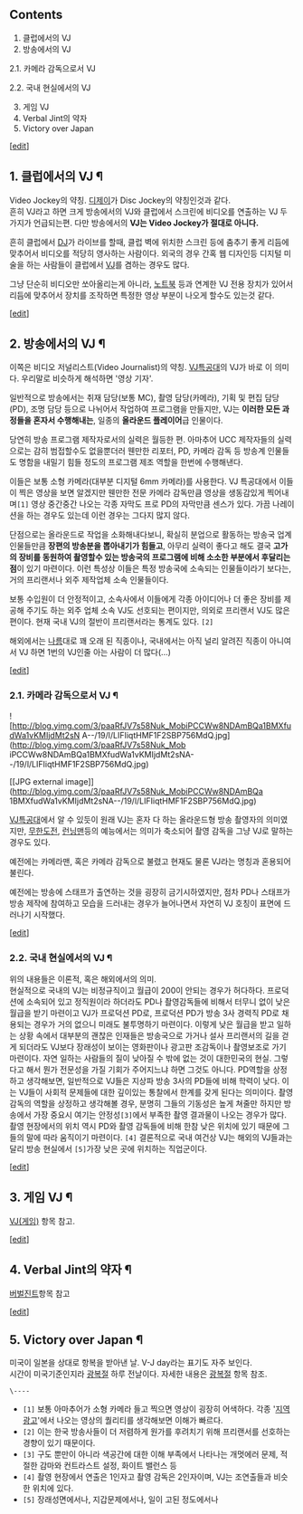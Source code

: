 ## Contents

    

1. 클럽에서의 VJ 
2. 방송에서의 VJ 
    

2.1. 카메라 감독으로서 VJ

2.2. 국내 현실에서의 VJ

3. 게임 VJ 
4. Verbal Jint의 약자 
5. Victory over Japan 

[[edit](http://rigvedawiki.net/r1/wiki.php/VJ?action=edit&section=1)]

## 1. 클럽에서의 VJ ¶

Video Jockey의 약칭. [디제이](%EB%94%94%EC%A0%9C%EC%9D%B4.md)가 Disc Jockey의 약칭인것과
같다.  
흔히 VJ라고 하면 크게 방송에서의 VJ와 클럽에서 스크린에 비디오를 연출하는 VJ 두가지가 언급되는편. 다만 방송에서의 **VJ는
Video Jockey가 절대로 아니다.**

  

흔히 클럽에서 [DJ](DJ.md)가 라이브를 할때, 클럽 벽에 위치한 스크린 등에 춤추기 좋게 리듬에 맞추어서 비디오를 적당히
영사하는 사람이다. 외국의 경우 간혹 웹 디자인등 디지털 미술을 하는 사람들이 클럽에서 [VJ](VJ.md)를 겸하는 경우도 많다.

  

그냥 단순히 비디오만 쏘아올리는게 아니라, [노트북](%EB%85%B8%ED%8A%B8%EB%B6%81.md) 등과 연계한 VJ 전용
장치가 있어서 리듬에 맞추어서 장치를 조작하면 특정한 영상 부분이 나오게 할수도 있는것 같다.

  

[[edit](http://rigvedawiki.net/r1/wiki.php/VJ?action=edit&section=2)]

## 2. 방송에서의 VJ ¶

이쪽은 비디오 저널리스트(Video Journalist)의 약칭.
[VJ특공대](VJ%ED%8A%B9%EA%B3%B5%EB%8C%80.md)의 VJ가 바로 이 의미다. 우리말로 비슷하게 해석하면 '영상
기자'.

  

일반적으로 방송에서는 취재 담당(보통 MC), 촬영 담당(카메라), 기획 및 편집 담당(PD), 조명 담당 등으로 나뉘어서 작업하여
프로그램을 만들지만, VJ는 **이러한 모든 과정들을 혼자서 수행해내는**, 일종의 **올라운드 플레이어**급 인물이다.

  

당연히 방송 프로그램 제작자로서의 실력은 월등한 편. 아마추어 UCC 제작자들의 실력으로는 감히 범접할수도 없을뿐더러 웬만한 리포터, PD,
카메라 감독 등 방송계 인물들도 명함을 내밀기 힘들 정도의 프로그램 제조 역할을 한번에 수행해낸다.

  

이들은 보통 소형 카메라(대부분 디지털 6mm 카메라)를 사용한다. VJ 특공대에서 이들이 찍은 영상을 보면 알겠지만 웬만한 전문 카메라
감독만큼 영상을 생동감있게 찍어내며`[1]` 영상 중간중간 나오는 각종 자막도 프로 PD의 자막만큼 센스가 있다. 가끔 나레이션을 하는
경우도 있는데 이런 경우는 그다지 많지 않다.

  

단점으로는 올라운드로 작업을 소화해내다보니, 확실히 분업으로 활동하는 방송국 업계 인물들만큼 **장편의 방송분을 뽑아내기가 힘들고**,
아무리 실력이 좋다고 해도 결국 **고가의 장비를 동원하여 촬영할수 있는 방송국의 프로그램에 비해 소소한 부분에서 후달리는 점**이 있기
마련이다. 이런 특성상 이들은 특정 방송국에 소속되는 인물들이라기 보다는, 거의 프리랜서나 외주 제작업체 소속 인물들이다.

  

보통 수입원이 더 안정적이고, 소속사에서 이들에게 각종 아이디어나 더 좋은 장비를 제공해 주기도 하는 외주 업체 소속 VJ도 선호되는
편이지만, 의외로 프리랜서 VJ도 많은 편이다. 현재 국내 VJ의 절반이 프리랜서라는 통계도 있다. `[2]`

  

해외에서는 [나름](%EB%82%98%EB%A6%84.md)대로 꽤 오래 된 직종이나, 국내에서는 아직 널리 알려진 직종이 아니여서
VJ 하면 1번의 VJ인줄 아는 사람이 더 많다(...)

  

[[edit](http://rigvedawiki.net/r1/wiki.php/VJ?action=edit&section=3)]

### 2.1. 카메라 감독으로서 VJ ¶

![http://blog.yimg.com/3/paaRfJV7s58Nuk_MobiPCCWw8NDAmBQa1BMXfudWa1vKMIjdMt2sN
A--/19/l/LIFIiqtHMF1F2SBP756MdQ.jpg](http://blog.yimg.com/3/paaRfJV7s58Nuk_Mob
iPCCWw8NDAmBQa1BMXfudWa1vKMIjdMt2sNA--/19/l/LIFIiqtHMF1F2SBP756MdQ.jpg)

[[JPG external image]](http://blog.yimg.com/3/paaRfJV7s58Nuk_MobiPCCWw8NDAmBQa
1BMXfudWa1vKMIjdMt2sNA--/19/l/LIFIiqtHMF1F2SBP756MdQ.jpg)

  

[VJ특공대](VJ%ED%8A%B9%EA%B3%B5%EB%8C%80.md)에서 알 수 있듯이 원래 VJ는 혼자 다 하는 올라운드형 방송
촬영자의 의미였지만, [무한도전](%EB%AC%B4%ED%95%9C%EB%8F%84%EC%A0%84.md),
[런닝맨](%EB%9F%B0%EB%8B%9D%EB%A7%A8.md)등의 예능에서는 의미가 축소되어 촬영 감독을 그냥 VJ로 말하는
경우도 있다.

  

예전에는 카메라맨, 혹은 카메라 감독으로 불렸고 현재도 물론 VJ라는 명칭과 혼용되어 불린다.

  

예전에는 방송에 스태프가 출연하는 것을 굉장히 금기시하였지만, 점차 PD나 스태프가 방송 제작에 참여하고 모습을 드러내는 경우가 늘어나면서
자연히 VJ 호칭이 표면에 드러나기 시작했다.

  

[[edit](http://rigvedawiki.net/r1/wiki.php/VJ?action=edit&section=4)]

### 2.2. 국내 현실에서의 VJ ¶

위의 내용들은 이론적, 혹은 해외에서의 의미.  
현실적으로 국내의 VJ는 비정규직이고 월급이 200이 안되는 경우가 허다하다. 프로덕션에 소속되어 있고 정직원이라 하더라도 PD나
촬영감독들에 비해서 터무니 없이 낮은 월급을 받기 마련이고 VJ가 프로덕션 PD로, 프로덕션 PD가 방송 3사 경력직 PD로 채용되는 경우가
거의 없으니 미래도 불투명하기 마련이다. 이렇게 낮은 월급을 받고 일하는 상황 속에서 대부분의 괜찮은 인재들은 방송국으로 가거나 설사
프리랜서의 길을 걷게 되더라도 VJ보다 장래성이 보이는 영화판이나 광고판 조감독이나 촬영보조로 가기 마련이다. 자연 일하는 사람들의 질이
낮아질 수 밖에 없는 것이 대한민국의 현실. 그렇다고 해서 뭔가 전문성을 가질 기회가 주어지느냐 하면 그것도 아니다. PD역할을 상정하고
생각해보면, 일반적으로 VJ들은 지상파 방송 3사의 PD들에 비해 학력이 낮다. 이는 VJ들이 사회적 문제들에 대한 깊이있는 통찰에서 한계를
갖게 된다는 의미이다. 촬영 감독의 역할을 상정하고 생각해볼 경우, 분명히 그들의 기동성은 높게 쳐줄만 하지만 방송에서 가장 중요시 여기는
안정성`[3]`에서 부족한 촬영 결과물이 나오는 경우가 많다. 촬영 현장에서의 위치 역시 PD와 촬영 감독들에 비해 한참 낮은 위치에 있기
때문에 그들의 말에 따라 움직이기 마련이다. `[4]` 결론적으로 국내 여건상 VJ는 해외의 VJ들과는 달리 방송 현실에서 `[5]`가장
낮은 곳에 위치하는 직업군이다.

  

[[edit](http://rigvedawiki.net/r1/wiki.php/VJ?action=edit&section=5)]

## 3. 게임 VJ ¶

[VJ(게임)](VJ%28%EA%B2%8C%EC%9E%84%29.md) 항목 참고.

[[edit](http://rigvedawiki.net/r1/wiki.php/VJ?action=edit&section=6)]

## 4. Verbal Jint의 약자 ¶

[버벌진트](%EB%B2%84%EB%B2%8C%EC%A7%84%ED%8A%B8.md)항목 참고

  

[[edit](http://rigvedawiki.net/r1/wiki.php/VJ?action=edit&section=7)]

## 5. Victory over Japan ¶

미국이 일본을 상대로 항복을 받아낸 날. V-J day라는 표기도 자주 보인다.  
시간이 미국기준인지라 [광복절](%EA%B4%91%EB%B3%B5%EC%A0%88.md) 하루 전날이다. 자세한 내용은
[광복절](%EA%B4%91%EB%B3%B5%EC%A0%88.md) 항목 참조.

`\----`

  * `[1]` 보통 아마추어가 소형 카메라 들고 찍으면 영상이 굉장히 어색하다. 각종 '[지역광고](%EC%A7%80%EC%97%AD%EA%B4%91%EA%B3%A0.md)'에서 나오는 영상의 퀄리티를 생각해보면 이해가 빠르다.
  * `[2]` 이는 한국 방송사들이 더 저렴하게 원가를 후려치기 위해 프리랜서를 선호하는 경향이 있기 때문이다.
  * `[3]` 구도 뿐만이 아니라 색공간에 대한 이해 부족에서 나타나는 개멋에러 문제, 적절한 감마와 컨트라스트 설정, 화이트 밸런스 등
  * `[4]` 촬영 현장에서 연출은 1인자고 촬영 감독은 2인자이며, VJ는 조연출들과 비슷한 위치에 있다.
  * `[5]` 장래성면에서나, 지갑문제에서나, 일이 고된 정도에서나

